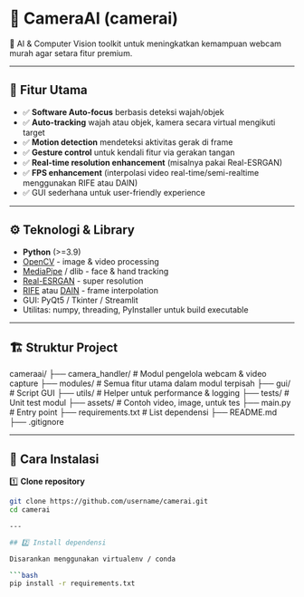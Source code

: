 # 🎥 CameraAI (camerai)
🚀 AI & Computer Vision toolkit untuk meningkatkan kemampuan webcam murah agar setara fitur premium.

---

## 📌 Fitur Utama
- ✅ **Software Auto-focus** berbasis deteksi wajah/objek
- ✅ **Auto-tracking** wajah atau objek, kamera secara virtual mengikuti target
- ✅ **Motion detection** mendeteksi aktivitas gerak di frame
- ✅ **Gesture control** untuk kendali fitur via gerakan tangan
- ✅ **Real-time resolution enhancement** (misalnya pakai Real-ESRGAN)
- ✅ **FPS enhancement** (interpolasi video real-time/semi-realtime menggunakan RIFE atau DAIN)
- ✅ GUI sederhana untuk user-friendly experience

---

## ⚙️ Teknologi & Library
- **Python** (>=3.9)
- [OpenCV](https://opencv.org/) - image & video processing
- [MediaPipe](https://mediapipe.dev/) / dlib - face & hand tracking
- [Real-ESRGAN](https://github.com/xinntao/Real-ESRGAN) - super resolution
- [RIFE](https://github.com/megvii-research/RIFE) atau [DAIN](https://github.com/baowenbo/DAIN) - frame interpolation
- GUI: PyQt5 / Tkinter / Streamlit
- Utilitas: numpy, threading, PyInstaller untuk build executable

---

## 🏗 Struktur Project
cameraai/
├── camera_handler/ # Modul pengelola webcam & video capture
├── modules/ # Semua fitur utama dalam modul terpisah
├── gui/ # Script GUI
├── utils/ # Helper untuk performance & logging
├── tests/ # Unit test modul
├── assets/ # Contoh video, image, untuk tes
├── main.py # Entry point
├── requirements.txt # List dependensi
├── README.md
├── .gitignore


---

## 🚀 Cara Instalasi
1️⃣ **Clone repository**
```bash
git clone https://github.com/username/camerai.git
cd camerai

---

## 2️⃣ Install dependensi

Disarankan menggunakan virtualenv / conda

```bash
pip install -r requirements.txt